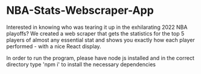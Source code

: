 # NBA-Stats-Webscraper-App

Interested in knowing who was tearing it up in the exhilarating 2022 NBA playoffs?
We created a web scraper that gets the statistics for the top 5 players of almost any essential stat and shows you exactly how each player performed - with a nice React display.

In order to run the program, please have node js installed and in the correct directory type 'npm i' to install the necessary dependencies
